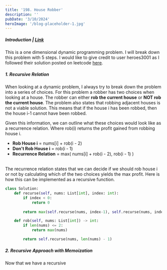 ```yaml
---
title: '198. House Robber'
description: ''
pubDate: '3/10/2024'
heroImage: '/blog-placeholder-1.jpg'
---
```


##### Introduction | [Link](https://leetcode.com/problems/house-robber/description/)
This is a one dimensional dynamic programming problem. I will break down this problem with 5 steps. I would like to give credit to user heroes3001 as I followed their solution posted on leetcode [here](https://leetcode.com/problems/house-robber/solutions/156523/from-good-to-great-how-to-approach-most-of-dp-problems).

##### 1. Recursive Relation
When looking at a dynamic problem, I always try to break down the problem into a series of choices. For this problem a robber has two choices when looking at a house. The robber can either **rob the current house** or **NOT rob the current house**. The problem also states that robbing adjacent houses is not a viable solution. This means that if the house i has been robbed, then the house i-1 cannot have been robbed.

Given this information, we can outline what these choices would look like as a recurrence relation. Where rob(i) returns the profit gained from robbing house i.

 - **Rob House i** = nums[i] + rob(i - 2)
 - **Don't Rob House i** = rob(i - 1)
 - **Recurrence Relation** = max( nums[i] + rob(i - 2), rob(i - 1) )

<br>The recurrence relation states that we can decide if we should rob house i or not by calculating which of the two choices yields the max profit. Here is how this can be implemented as a recursive function.

```python
class Solution:
    def recurse(self, nums: List[int], index: int):
        if index < 0:
            return 0
        
        return max(self.recurse(nums, index-1), self.recurse(nums, index-2) + nums[index])

    def rob(self, nums: List[int]) -> int:
        if len(nums) <= 2:
            return max(nums)

        return self.recurse(nums, len(nums) - 1)
```

##### 2. Recursive Approach with Memoization

Now that we have a recursive
